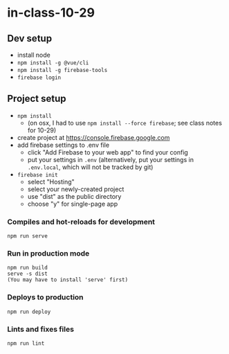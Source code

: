 # in-class-10-29

## Dev setup

* install node
* `npm install -g @vue/cli`
* `npm install -g firebase-tools`
* `firebase login`

## Project setup

* `npm install`
    * (on osx, I had to use `npm install --force firebase`; see class notes for 10-29)
* create project at <https://console.firebase.google.com>
* add firebase settings to .env file
    * click "Add Firebase to your web app" to find your config
    * put your settings in `.env` (alternatively, put your settings in `.env.local`, which will not be tracked by git)
* `firebase init`
    * select "Hosting"
    * select your newly-created project
    * use "dist" as the public directory
    * choose "y" for single-page app

### Compiles and hot-reloads for development
```
npm run serve
```

### Run in production mode
```
npm run build
serve -s dist
(You may have to install 'serve' first)
```
### Deploys to production
```
npm run deploy
```

### Lints and fixes files
```
npm run lint
```
